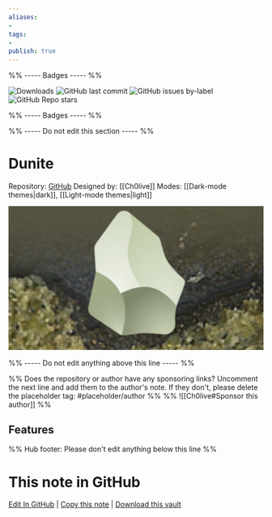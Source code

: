 ```yaml
---
aliases:
- 
tags: 
- 
publish: true
---
```


%% ----- Badges ----- %%

![Downloads](https://img.shields.io/badge/downloads-2475-573E7A?style=for-the-badge&logo=)
![GitHub last commit](https://img.shields.io/github/last-commit/Ch0live/dunite?color=573E7A&label=last%20update&logo=github&style=for-the-badge)
![GitHub issues by-label](https://img.shields.io/github/issues/Ch0live/dunite/help%20wanted?color=573E7A&logo=github&style=for-the-badge) 
![GitHub Repo stars](https://img.shields.io/github/stars/Ch0live/dunite?color=573E7A&logo=github&style=for-the-badge)

%% ----- Badges ----- %%

%% ----- Do not edit this section ----- %%

# Dunite

Repository: [GitHub](https://github.com/Ch0live/dunite)
Designed by: [[Ch0live]]
Modes: [[Dark-mode themes|dark]], [[Light-mode themes|light]]



![screenshot](https://github.com/Ch0live/dunite/raw/HEAD/dunite-icon.png)

%% ----- Do not edit anything above this line ----- %% 

%% Does the repository or author have any sponsoring links? Uncomment the next line and add them to the author's note. If they don't, please delete the placeholder tag: #placeholder/author %%
%% ![[Ch0live#Sponsor this author]] %%


## Features



%% Hub footer: Please don't edit anything below this line %%

# This note in GitHub

<span class="git-footer">[Edit In GitHub](https://github.dev/obsidian-community/obsidian-hub/blob/main/02%20-%20Community%20Expansions/02.05%20All%20Community%20Expansions/Themes/Dunite.md "git-hub-edit-note") | [Copy this note](https://raw.githubusercontent.com/obsidian-community/obsidian-hub/main/02%20-%20Community%20Expansions/02.05%20All%20Community%20Expansions/Themes/Dunite.md "git-hub-copy-note") | [Download this vault](https://github.com/obsidian-community/obsidian-hub/archive/refs/heads/main.zip "git-hub-download-vault") </span>
